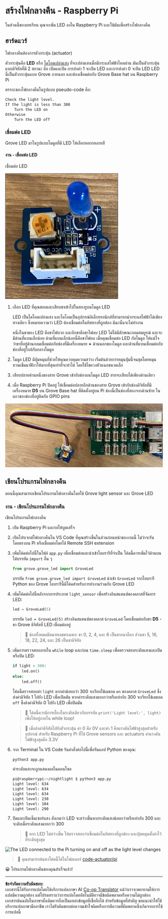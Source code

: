 <!--
CO_OP_TRANSLATOR_METADATA:
{
  "original_hash": "4db8a3879a53490513571df2f6cf7641",
  "translation_date": "2025-08-27T21:29:00+00:00",
  "source_file": "1-getting-started/lessons/3-sensors-and-actuators/pi-actuator.md",
  "language_code": "th"
}
-->
# สร้างไฟกลางคืน - Raspberry Pi

ในส่วนนี้ของบทเรียน คุณจะเพิ่ม LED ลงใน Raspberry Pi และใช้มันเพื่อสร้างไฟกลางคืน

## ฮาร์ดแวร์

ไฟกลางคืนต้องการตัวกระตุ้น (actuator)

ตัวกระตุ้นคือ **LED** หรือ [ไดโอดเปล่งแสง](https://wikipedia.org/wiki/Light-emitting_diode) ที่จะเปล่งแสงเมื่อมีกระแสไฟฟ้าไหลผ่าน มันเป็นตัวกระตุ้นแบบดิจิทัลที่มี 2 สถานะ คือ เปิดและปิด การส่งค่า 1 จะเปิด LED และการส่งค่า 0 จะปิด LED LED นี้เป็นตัวกระตุ้นแบบ Grove ภายนอก และต้องเชื่อมต่อกับ Grove Base hat บน Raspberry Pi

ตรรกะของไฟกลางคืนในรูปแบบ pseudo-code คือ:

```output
Check the light level.
If the light is less than 300
    Turn the LED on
Otherwise
    Turn the LED off
```

### เชื่อมต่อ LED

Grove LED มาในรูปแบบโมดูลที่มี LED ให้เลือกหลากหลายสี

#### งาน - เชื่อมต่อ LED

เชื่อมต่อ LED

![A grove LED](../../../../../translated_images/grove-led.6c853be93f473cf2c439cfc74bb1064732b22251a83cedf66e62f783f9cc1a79.th.png)

1. เลือก LED ที่คุณชอบและเสียบขาเข้าไปในสองรูบนโมดูล LED

    LED เป็นไดโอดเปล่งแสง และไดโอดเป็นอุปกรณ์อิเล็กทรอนิกส์ที่สามารถนำกระแสไฟฟ้าได้เพียงทางเดียว ซึ่งหมายความว่า LED ต้องเชื่อมต่อในทิศทางที่ถูกต้อง มิฉะนั้นจะไม่ทำงาน

    หนึ่งในขาของ LED คือขาไฟบวก และอีกขาคือขาไฟลบ LED ไม่ได้มีลักษณะกลมสมบูรณ์ และจะมีด้านที่แบนเล็กน้อย ด้านที่แบนเล็กน้อยนี้คือขาไฟลบ เมื่อคุณเชื่อมต่อ LED กับโมดูล ให้แน่ใจว่าขาที่อยู่ด้านกลมเชื่อมต่อกับช่องที่มีเครื่องหมาย **+** ด้านนอกของโมดูล และด้านที่แบนเชื่อมต่อกับช่องที่อยู่ใกล้กับกลางโมดูล

1. โมดูล LED มีปุ่มหมุนที่ช่วยให้คุณควบคุมความสว่าง เริ่มต้นด้วยการหมุนปุ่มนี้จนสุดโดยหมุนทวนเข็มนาฬิกาให้มากที่สุดเท่าที่จะทำได้ โดยใช้ไขควงหัวแฉกขนาดเล็ก

1. เสียบปลายด้านหนึ่งของสาย Grove เข้ากับช่องบนโมดูล LED สายจะเสียบได้เพียงด้านเดียว

1. เมื่อ Raspberry Pi ปิดอยู่ ให้เชื่อมต่อปลายอีกด้านของสาย Grove เข้ากับช่องดิจิทัลที่มีเครื่องหมาย **D5** บน Grove Base hat ที่ติดตั้งอยู่บน Pi ช่องนี้เป็นช่องที่สองจากด้านซ้าย ในแถวของช่องที่อยู่ติดกับ GPIO pins

![The grove LED connected to socket D5](../../../../../translated_images/pi-led.97f1d474981dc35d1c7996c7b17de355d3d0a6bc9606d79fa5f89df933415122.th.png)

## เขียนโปรแกรมไฟกลางคืน

ตอนนี้คุณสามารถเขียนโปรแกรมไฟกลางคืนโดยใช้ Grove light sensor และ Grove LED

### งาน - เขียนโปรแกรมไฟกลางคืน

เขียนโปรแกรมไฟกลางคืน

1. เปิด Raspberry Pi และรอให้บูตเสร็จ

1. เปิดโปรเจกต์ไฟกลางคืนใน VS Code ที่คุณสร้างขึ้นในส่วนก่อนหน้าของงานนี้ ไม่ว่าจะรันโดยตรงบน Pi หรือเชื่อมต่อโดยใช้ Remote SSH extension

1. เพิ่มโค้ดต่อไปนี้ในไฟล์ `app.py` เพื่อเชื่อมต่อและนำเข้าไลบรารีที่จำเป็น โค้ดนี้ควรเพิ่มไว้ด้านบน ใต้บรรทัด `import` อื่น ๆ

    ```python
    from grove.grove_led import GroveLed
    ```

    บรรทัด `from grove.grove_led import GroveLed` นำเข้า `GroveLed` จากไลบรารี Python ของ Grove ไลบรารีนี้มีโค้ดสำหรับการทำงานร่วมกับ Grove LED

1. เพิ่มโค้ดต่อไปนี้หลังจากการประกาศ `light_sensor` เพื่อสร้างอินสแตนซ์ของคลาสที่จัดการ LED:

    ```python
    led = GroveLed(5)
    ```

    บรรทัด `led = GroveLed(5)` สร้างอินสแตนซ์ของคลาส `GroveLed` โดยเชื่อมต่อกับขา **D5** - ขา Grove ดิจิทัลที่ LED เชื่อมต่ออยู่

    > 💁 ช่องทั้งหมดมีหมายเลขขาเฉพาะ ขา 0, 2, 4, และ 6 เป็นขาอนาล็อก ส่วนขา 5, 16, 18, 22, 24, และ 26 เป็นขาดิจิทัล

1. เพิ่มการตรวจสอบภายใน `while` loop และก่อน `time.sleep` เพื่อตรวจสอบระดับแสงและเปิดหรือปิด LED:

    ```python
    if light < 300:
        led.on()
    else:
        led.off()
    ```

    โค้ดนี้ตรวจสอบค่า `light` หากค่าน้อยกว่า 300 จะเรียกใช้เมธอด `on` ของคลาส `GroveLed` ซึ่งส่งค่าดิจิทัล 1 ไปยัง LED เพื่อเปิดมัน หากค่าระดับแสงมากกว่าหรือเท่ากับ 300 จะเรียกใช้เมธอด `off` ซึ่งส่งค่าดิจิทัล 0 ไปยัง LED เพื่อปิดมัน

    > 💁 โค้ดนี้ควรมีการเยื้องในระดับเดียวกับบรรทัด `print('Light level:', light)` เพื่อให้อยู่ภายใน while loop!

    > 💁 เมื่อส่งค่าดิจิทัลไปยังตัวกระตุ้น ค่า 0 คือ 0V และค่า 1 คือแรงดันไฟฟ้าสูงสุดสำหรับอุปกรณ์ สำหรับ Raspberry Pi ที่ใช้ Grove sensors และ actuators ค่าแรงดันไฟฟ้าสูงสุดคือ 3.3V

1. จาก Terminal ใน VS Code รันคำสั่งต่อไปนี้เพื่อรันแอป Python ของคุณ:

    ```sh
    python3 app.py
    ```

    ค่าระดับแสงจะถูกแสดงผลในคอนโซล

    ```output
    pi@raspberrypi:~/nightlight $ python3 app.py 
    Light level: 634
    Light level: 634
    Light level: 634
    Light level: 230
    Light level: 104
    Light level: 290
    ```

1. ปิดและเปิดเซ็นเซอร์แสง สังเกตว่า LED จะสว่างขึ้นหากระดับแสงน้อยกว่าหรือเท่ากับ 300 และจะดับเมื่อระดับแสงมากกว่า 300

    > 💁 หาก LED ไม่สว่างขึ้น ให้ตรวจสอบว่าเชื่อมต่อในทิศทางที่ถูกต้อง และปุ่มหมุนตั้งค่าไว้ที่ระดับสูงสุด

![The LED connected to the Pi turning on and off as the light level changes](../../../../../images/pi-running-assignment-1-1.gif)

> 💁 คุณสามารถค้นหาโค้ดนี้ได้ในโฟลเดอร์ [code-actuator/pi](../../../../../1-getting-started/lessons/3-sensors-and-actuators/code-actuator/pi)

😀 โปรแกรมไฟกลางคืนของคุณสำเร็จแล้ว!

---

**ข้อจำกัดความรับผิดชอบ**:  
เอกสารนี้ได้รับการแปลโดยใช้บริการแปลภาษา AI [Co-op Translator](https://github.com/Azure/co-op-translator) แม้ว่าเราจะพยายามให้การแปลมีความถูกต้อง แต่โปรดทราบว่าการแปลโดยอัตโนมัติอาจมีข้อผิดพลาดหรือความไม่ถูกต้อง เอกสารต้นฉบับในภาษาดั้งเดิมควรถือเป็นแหล่งข้อมูลที่เชื่อถือได้ สำหรับข้อมูลที่สำคัญ ขอแนะนำให้ใช้บริการแปลภาษามืออาชีพ เราไม่รับผิดชอบต่อความเข้าใจผิดหรือการตีความที่ผิดพลาดซึ่งเกิดจากการใช้การแปลนี้